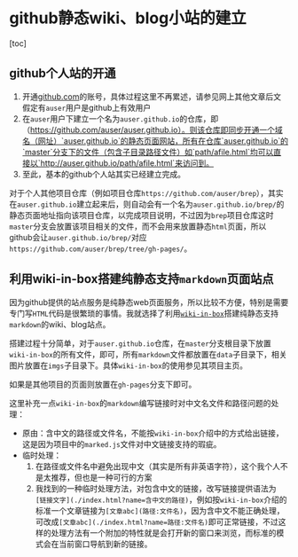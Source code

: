 # github静态wiki、blog小站的建立
[toc]
## github个人站的开通
1. 开通[github.com](www.github.com)的账号，具体过程这里不再累述，请参见网上其他文章后文假定有`auser`用户是github上有效用户
2. 在`auser`用户下建立一个名为`auser.github.io`的仓库，即（https://github.com/auser/auser.github.io）。则该仓库即同步开通一个域名（网址）`auser.github.io`的静态页面网站，所有在仓库`auser.github.io`的`master`分支下的文件（包含子目录路径文件）如`path/afile.html`均可以直接以`http://auser.github.io/path/afile.html`来访问到。
3. 至此，基本的github个人站其实已经建立完成。

对于个人其他项目仓库（例如项目仓库`https://github.com/auser/brep`），其实在`auser.github.io`建立起来后，则自动会有一个名为`auser.github.io/brep/`的静态页面地址指向该项目仓库，以完成项目说明，不过因为`brep`项目仓库这时`master`分支会放置该项目相关的文件，而不会用来放置静态`html`页面，所以github会让`auser.github.io/brep/`对应`https://github.com/auser/brep/tree/gh-pages/`。

## 利用wiki-in-box搭建纯静态支持`markdown`页面站点
因为github提供的站点服务是纯静态web页面服务，所以比较不方便，特别是需要专门写`HTML`代码是很繁琐的事情。我就选择了利用[`wiki-in-box`](http://dmscode.github.io/Wiki-in-box/)搭建纯静态支持`markdown`的wiki、blog站点。

搭建过程十分简单，对于`auser.github.io`仓库，在`master`分支根目录下放置`wiki-in-box`的所有文件，即可，所有`markdown`文件都放置在`data`子目录下，相关图片放置在`imgs`子目录下。具体`wiki-in-box`的使用参见其项目主页。

如果是其他项目的页面则放置在`gh-pages`分支下即可。

这里补充一点`wiki-in-box`的`markdown`编写链接时对中文名文件和路径问题的处理：
* 原由：含中文的路径或文件名，不能按`wiki-in-box`介绍中的方式给出链接，这是因为项目中的`marked.js`文件对中文链接支持的瑕疵。
* 临时处理：
    1. 在路径或文件名中避免出现中文（其实是所有非英语字符），这个我个人不是太推荐，但也是一种可行的方案
    2. 我找到的一种临时处理方法，对包含中文的链接，改写链接提供语法为 `[链接文字](./index.html?name=含中文的路径)`，例如按`wiki-in-box`介绍的标准一个文章链接为`[文章abc](路径:文件名)`，因为含中文不能正确处理，可改成`[文章abc](./index.html?name=路径:文件名)`即可正常链接，不过这样的处理方法有一个附加的特性就是会打开新的窗口来浏览，而标准的模式会在当前窗口导航到新的链接。